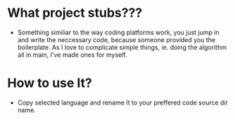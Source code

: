 # What project stubs???
- Something similiar to the way coding platforms work, you just jump in and write the neccessary code,
because someone provided you the boilerplate. 
As I love to complicate simple things, ie. doing the algorithm all in main, I've made ones for myself.

# How to use It?
- Copy selected language and rename It to your preffered code source dir name.